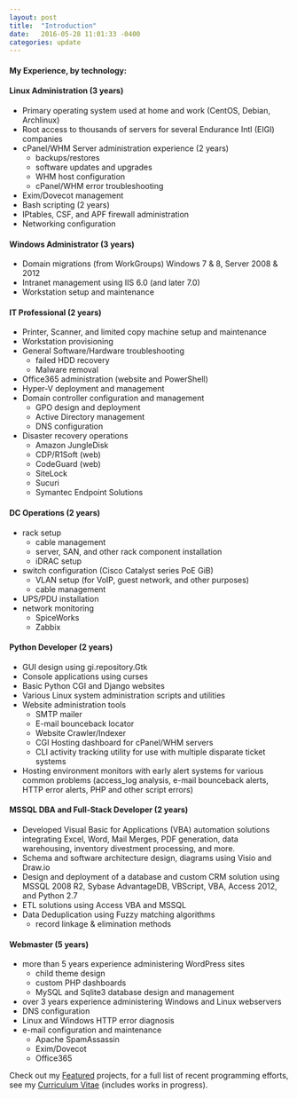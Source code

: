 ```yaml
---
layout: post
title:  "Introduction"
date:   2016-05-28 11:01:33 -0400
categories: update
---
```

#### My Experience, by technology:

#### Linux Administration (3 years)
  - Primary operating system used at home and work (CentOS, Debian, Archlinux)
  - Root access to thousands of servers for several Endurance Intl (EIGI) companies
  - cPanel/WHM Server administration experience (2 years)
    - backups/restores
    - software updates and upgrades
    - WHM host configuration
    - cPanel/WHM error troubleshooting
  - Exim/Dovecot management
  - Bash scripting (2 years)
  - IPtables, CSF, and APF firewall administration
  - Networking configuration

#### Windows Administrator (3 years)
  - Domain migrations (from WorkGroups) Windows 7 & 8, Server 2008 & 2012
  - Intranet management using IIS 6.0 (and later 7.0)
  - Workstation setup and maintenance

#### IT Professional (2 years)
  - Printer, Scanner, and limited copy machine setup and maintenance
  - Workstation provisioning
  - General Software/Hardware troubleshooting
    - failed HDD recovery
    - Malware removal
  - Office365 administration (website and PowerShell)
  - Hyper-V deployment and management
  - Domain controller configuration and management
    - GPO design and deployment
    - Active Directory management
    - DNS configuration
  - Disaster recovery operations
    - Amazon JungleDisk
    - CDP/R1Soft (web)
    - CodeGuard (web)
    - SiteLock
    - Sucuri
    - Symantec Endpoint Solutions

#### DC Operations (2 years)
  - rack setup
    - cable management
    - server, SAN, and other rack component installation
    - iDRAC setup
  - switch configuration (Cisco Catalyst series PoE GiB)
    - VLAN setup (for VoIP, guest network, and other purposes)
    - cable management
  - UPS/PDU installation
  - network monitoring
    - SpiceWorks
    - Zabbix

#### Python Developer (2 years)
  - GUI design using gi.repository.Gtk
  - Console applications using curses
  - Basic Python CGI and Django websites
  - Various Linux system administration scripts and utilities
  - Website administration tools
    - SMTP mailer
    - E-mail bounceback locator
    - Website Crawler/Indexer
    - CGI Hosting dashboard for cPanel/WHM servers
    - CLI activity tracking utility for use with multiple disparate ticket systems
  - Hosting environment monitors with early alert systems for various common problems (access_log analysis, e-mail bounceback alerts, HTTP error alerts, PHP and other script errors)
  
#### MSSQL DBA and Full-Stack Developer (2 years)
  - Developed Visual Basic for Applications (VBA) automation solutions integrating Excel, Word, Mail Merges, PDF generation, data warehousing, inventory divestment processing, and more.
  - Schema and software architecture design, diagrams using Visio and Draw.io
  - Design and deployment of a database and custom CRM solution using MSSQL 2008 R2, Sybase AdvantageDB, VBScript, VBA, Access 2012, and Python 2.7
  - ETL solutions using Access VBA and MSSQL
  - Data Deduplication using Fuzzy matching algorithms
    - record linkage & elimination methods

#### Webmaster (5 years)
  - more than 5 years experience administering WordPress sites
    - child theme design
    - custom PHP dashboards
    - MySQL and Sqlite3 database design and management
  - over 3 years experience administering Windows and Linux webservers
  - DNS configuration
  - Linux and Windows HTTP error diagnosis
  - e-mail configuration and maintenance
    - Apache SpamAssassin
    - Exim/Dovecot
    - Office365

Check out my [Featured][fp] projects, for a full list of recent programming efforts, see my [Curriculum Vitae][cv] (includes works in progress).

[fp]: http://portfolio.pokeybill.us/featured/
[cv]: http://portfolio.pokeybill.us/cv/
